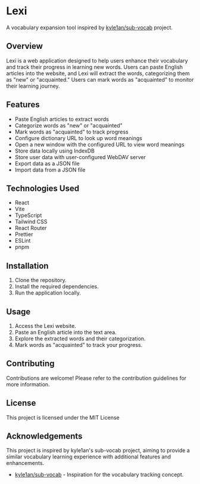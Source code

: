 # Lexi

A vocabulary expansion tool inspired by [kyle1an/sub-vocab](https://github.com/kyle1an/sub-vocab) project.

## Overview

Lexi is a web application designed to help users enhance their vocabulary and track their progress in learning new words. Users can paste English articles into the website, and Lexi will extract the words, categorizing them as "new" or "acquainted." Users can mark words as "acquainted" to monitor their learning journey.

## Features

- Paste English articles to extract words
- Categorize words as "new" or "acquainted"
- Mark words as "acquainted" to track progress
- Configure dictionary URL to look up word meanings
- Open a new window with the configured URL to view word meanings
- Store data locally using IndexDB
- Store user data with user-configured WebDAV server
- Export data as a JSON file
- Import data from a JSON file

## Technologies Used

- React
- Vite
- TypeScript
- Tailwind CSS
- React Router
- Prettier
- ESLint
- pnpm

## Installation

1. Clone the repository.
2. Install the required dependencies.
3. Run the application locally.

## Usage

1. Access the Lexi website.
2. Paste an English article into the text area.
3. Explore the extracted words and their categorization.
4. Mark words as "acquainted" to track your progress.

## Contributing

Contributions are welcome! Please refer to the contribution guidelines for more information.

## License

This project is licensed under the MIT License

## Acknowledgements

This project is inspired by kyle1an's sub-vocab project, aiming to provide a similar vocabulary learning experience with additional features and enhancements.

- [kyle1an/sub-vocab](https://github.com/kyle1an/sub-vocab) - Inspiration for the vocabulary tracking concept.
